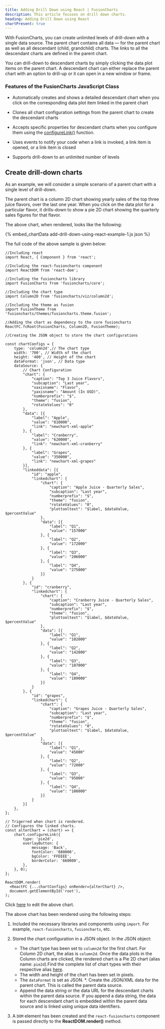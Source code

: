 ```yaml
---
title: Adding Drill Down using React | FusionCharts
description: This article focuses on drill down charts.
heading: Adding Drill Down using React
chartPresent: true
---
```


With FusionCharts, you can create unlimited levels of drill-down with a single data source. The parent chart contains all data — for the parent chart as well as all descendant (child, grandchild) charts. The links to all the descendant charts are defined in the parent chart.

You can drill-down to descendant charts by simply clicking the data plot items on the parent chart. A descendant chart can either replace the parent chart with an option to drill-up or it can open in a new window or frame.

### Features of the FusionCharts JavaScript Class

* Automatically creates and shows a detailed descendant chart when you click on the corresponding data plot item linked in the parent chart

* Clones all chart configuration settings from the parent chart to create the descendant charts

* Accepts specific properties for descendant charts when you configure them using the [configureLink()](https://www.fusioncharts.com/dev/api/fusioncharts/fusioncharts-methods#configurelink-21) function.

* Uses events to notify your code when a link is invoked, a link item is opened, or a link item is closed

* Supports drill-down to an unlimited number of levels

## Create drill-down charts

As an example, we will consider a simple scenario of a parent chart with a single level of drill-down.

The parent chart is a column 2D chart showing yearly sales of the top three juice flavors, over the last one year. When you click on the data plot for a particular flavor, it drills-down to show a pie 2D chart showing the quarterly sales figures for that flavor.

The above chart, when rendered, looks like the following:

{% embed_chartData add-drill-down-using-react-example-1.js json %}

The full code of the above sample is given below:

```
//Including react
import React, { Component } from 'react';

//Including the react-fusioncharts component
import ReactDOM from 'react-dom';

//Including the fusioncharts library
import FusionCharts from 'fusioncharts/core';

//Including the chart type
import Column2D from 'fusioncharts/viz/column2d';

//Including the theme as fusion
import FusionTheme from 'fusioncharts/themes/fusioncharts.theme.fusion';

//Adding the chart as dependency to the core fusioncharts
ReactFC.fcRoot(FusionCharts, Column2D, FusionTheme);

//Creating the JSON object to store the chart configurations

const chartConfigs = {
	type: 'column2d',// The chart type
    width: '700', // Width of the chart
    height: '400', // Height of the chart
    dataFormat: 'json', // Data type
    dataSource: {
	    // Chart Configuration
	    "chart": {
	        "caption": "Top 3 Juice Flavors",
	        "subcaption": "Last year",
	        "xaxisname": "Flavor",
	        "yaxisname": "Amount (In USD)",
	        "numberprefix": "$",
	        "theme": "fusion",
	        "rotateValues": "0"
	    },
	    "data": [{
	        "label": "Apple",
	        "value": "810000",
	        "link": "newchart-xml-apple"
	    }, {
	        "label": "Cranberry",
	        "value": "620000",
	        "link": "newchart-xml-cranberry"
	    }, {
	        "label": "Grapes",
	        "value": "350000",
	        "link": "newchart-xml-grapes"
	    }],
	    "linkeddata": [{
	        "id": "apple",
	        "linkedchart": {
	            "chart": {
	                "caption": "Apple Juice - Quarterly Sales",
	                "subcaption": "Last year",
	                "numberprefix": "$",
	                "theme": "fusion",
	                "rotateValues": "0",
	                "plottooltext": "$label, $dataValue,  $percentValue"
	            },
	            "data": [{
	                "label": "Q1",
	                "value": "157000"
	            }, {
	                "label": "Q2",
	                "value": "172000"
	            }, {
	                "label": "Q3",
	                "value": "206000"
	            }, {
	                "label": "Q4",
	                "value": "275000"
	            }]
	        }
	    }, {
	        "id": "cranberry",
	        "linkedchart": {
	            "chart": {
	                "caption": "Cranberry Juice - Quarterly Sales",
	                "subcaption": "Last year",
	                "numberprefix": "$",
	                "theme": "fusion",
	                "plottooltext": "$label, $dataValue,  $percentValue"
	            },
	            "data": [{
	                "label": "Q1",
	                "value": "102000"
	            }, {
	                "label": "Q2",
	                "value": "142000"
	            }, {
	                "label": "Q3",
	                "value": "187000"
	            }, {
	                "label": "Q4",
	                "value": "189000"
	            }]
	        }
	    }, {
	        "id": "grapes",
	        "linkedchart": {
	            "chart": {
	                "caption": "Grapes Juice - Quarterly Sales",
	                "subcaption": "Last year",
	                "numberprefix": "$",
	                "theme": "fusion",
	                "rotateValues": "0",
	                "plottooltext": "$label, $dataValue,  $percentValue"
	            },
	            "data": [{
	                "label": "Q1",
	                "value": "45000"
	            }, {
	                "label": "Q2",
	                "value": "72000"
	            }, {
	                "label": "Q3",
	                "value": "95000"
	            }, {
	                "label": "Q4",
	                "value": "108000"
	            }]
	        }
	    }]
	},
};

// Trigerred when chart is rendered.
// Configures the linked charts.
const alterChart = (chart) => {
	chart.configureLink({
		type: 'pie2d',
		overlayButton: {
			message: 'Back',
			fontColor: '880000',
			bgColor: 'FFEEEE',
			borderColor: '660000',
		},
	}, 0);
};

ReactDOM.render(
  <ReactFC {...chartConfigs} onRender={alterChart} />,
  document.getElementById('root'),
);

```

Click [here](http://jsfiddle.net/fusioncharts/k7mn6j5s/) to edit the above chart.

The above chart has been rendered using the following steps:

1. Included the necessary libraries and components using `import`. For example, `react-fusioncharts`, `fusioncharts`, etc.

2. Stored the chart configuration in a JSON object. In the JSON object:
    * The chart type has been set to `column2d` for the first chart. For Column 2D chart, the alias is `column2d`. Once the data plots in the Column charts are clicked, the rendered chart is a Pie 2D chart (alias name: `pie2d`).Find the complete list of chart types with their respective alias [here](https://www.fusioncharts.com/dev/chart-guide/list-of-charts).
    * The width and height of the chart has been set in pixels. 
    * The `dataFormat` is set as JSON.
    *. Create the JSON/XML data for the parent chart. This is called the parent data source.
    * Append the data string or the data URL for the descendant charts within the parent data source. If you append a data string, the data for each descendant chart is embedded within the parent data source and is linked using unique data identifiers.

3. A `DOM` element has been created and the `react-fusioncharts` component is passed directly to the **ReactDOM.render()** method.